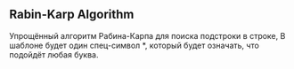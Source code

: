 ## Rabin-Karp Algorithm

Упрощённый алгоритм Рабина-Карпа для поиска подстроки в строке, В шаблоне будет один спец-символ *, который будет означать, что подойдёт любая буква.
